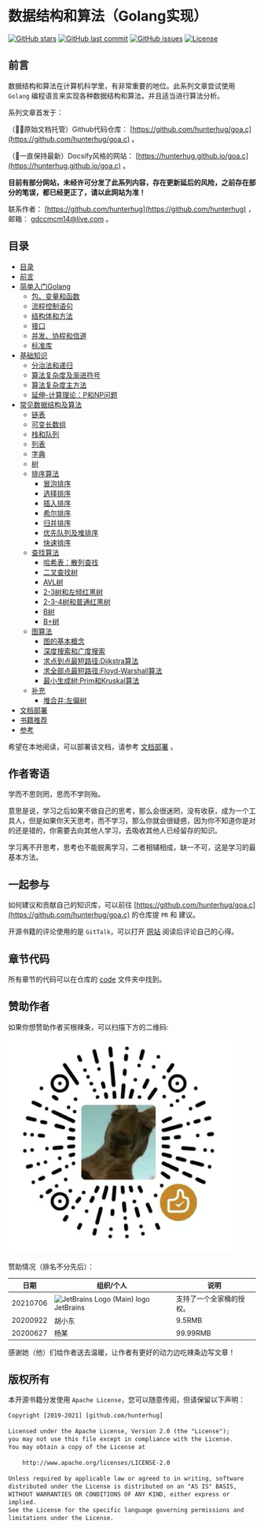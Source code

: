 # 数据结构和算法（Golang实现）

[![GitHub stars](https://img.shields.io/github/stars/hunterhug/goa.c.svg?style=social&label=Stars)](https://github.com/hunterhug/goa.c/stargazers)
[![GitHub last commit](https://img.shields.io/github/last-commit/hunterhug/goa.c.svg)](https://github.com/hunterhug/goa.c)
[![GitHub issues](https://img.shields.io/github/issues/hunterhug/goa.c.svg)](https://github.com/hunterhug/goa.c/issues)
[![License](https://img.shields.io/badge/license-Apache%202-4EB1BA.svg)](https://www.apache.org/licenses/LICENSE-2.0.html)

## 前言

数据结构和算法在计算机科学里，有非常重要的地位。此系列文章尝试使用 `Golang` 编程语言来实现各种数据结构和算法，并且适当进行算法分析。

系列文章首发于：

（🧍‍♂️原始文档托管）Github代码仓库： [https://github.com/hunterhug/goa.c](https://github.com/hunterhug/goa.c) 。

（🤔一直保持最新）Docsify风格的网站： [https://hunterhug.github.io/goa.c](https://hunterhug.github.io/goa.c) 。

**目前有部分网站，未经许可分发了此系列内容，存在更新延后的风险，之前存在部分的笔误，都已经更正了，请以此网站为准！**

联系作者： [https://github.com/hunterhug](https://github.com/hunterhug) ，邮箱： gdccmcm14@live.com 。

## 目录

* [目录](README.md)
* [前言](basic/before.md)
* [简单入门Golang](golang/README.md)
    * [包、变量和函数](golang/basic.md)
    * [流程控制语句](golang/logic.md)
    * [结构体和方法](golang/struct.md)
    * [接口](golang/interface.md)
    * [并发、协程和信道](golang/concurrent.md)
    * [标准库](golang/lib.md)
* [基础知识](basic/README.md)
    * [分治法和递归](basic/rescuvie.md)
    * [算法复杂度及渐进符号](basic/dregee.md)
    * [算法复杂度主方法](basic/master_method.md)
    * [延伸-计算理论：P和NP问题](basic/p.md)
* [常见数据结构及算法](algorithm/README.md)
    * [链表](algorithm/link.md)
    * [可变长数组](algorithm/array_change.md)
    * [栈和队列](algorithm/stack_queues.md)
    * [列表](algorithm/list.md)
    * [字典](algorithm/dict.md)
    * [树](algorithm/tree.md)
    * [排序算法](algorithm/sort.md)
        * [冒泡排序](algorithm/sort/bubble_sort.md)
        * [选择排序](algorithm/sort/select_sort.md)
        * [插入排序](algorithm/sort/insert_sort.md)
        * [希尔排序](algorithm/sort/shell_sort.md)
        * [归并排序](algorithm/sort/merge_sort.md)
        * [优先队列及堆排序](algorithm/heaplike/heaps.md)
        * [快速排序](algorithm/sort/quick_sort.md)
    * [查找算法](algorithm/search.md)
        * [哈希表：散列查找](algorithm/search/hash_find.md)
        * [二叉查找树](algorithm/search/bs_tree.md)
        * [AVL树](algorithm/search/avl_tree.md)
        * [2-3树和左倾红黑树](algorithm/search/llrb_tree.md)
        * [2-3-4树和普通红黑树](algorithm/search/rb_tree.md)
        * [B树](algorithm/search/b.md)
        * [B+树](algorithm/search/b_plus.md)
    * [图算法](algorithm/graph.md)
        * [图的基本概念](algorithm/graph/basic.md)
        * [深度搜索和广度搜索](algorithm/graph/search.md)
        * [求点到点最短路径:Dijkstra算法](algorithm/graph/dijkstra.md)
        * [求全部点最短路径:Floyd-Warshall算法](algorithm/graph/floyd.md)
        * [最小生成树:Prim和Kruskal算法](algorithm/graph/minicost_span_tree.md)
    * [补充](algorithm/other.md)
        * [堆合并:左偏树](algorithm/other/leftist.md)
* [文档部署](doc/install.md)
* [书籍推荐](doc/book.md)
* [参考](basic/refer.md)

希望在本地阅读，可以部署该文档，请参考 [文档部署](doc/install.md) 。

## 作者寄语

学而不思则罔，思而不学则殆。

意思是说，学习之后如果不做自己的思考，那么会很迷罔，没有收获，成为一个工具人，但是如果你天天思考，而不学习，那么你就会很疑惑，因为你不知道你是对的还是错的，你需要去向其他人学习，去吸收其他人已经留存的知识。

学习离不开思考，思考也不能脱离学习，二者相辅相成，缺一不可，这是学习的最基本方法。

## 一起参与

如何建议和贡献自己的知识库，可以前往 [https://github.com/hunterhug/goa.c](https://github.com/hunterhug/goa.c) 的仓库提 `PR` 和 建议。

开源书籍的评论使用的是 `GitTalk`，可以打开 [网站](https://hunterhug.github.io/goa.c) 阅读后评论自己的心得。

## 章节代码

所有章节的代码可以在仓库的 [code](https://github.com/hunterhug/goa.c/tree/master/code) 文件夹中找到。

## 赞助作者

如果你想赞助作者买根辣条，可以扫描下方的二维码:

![/weixin.png](./picture/weixin.png)

赞助情况（排名不分先后）：

| 日期 | 组织/个人 | 说明 |
| ----- | ------- | ------- |
| 20210706 |   ![JetBrains Logo (Main) logo](https://resources.jetbrains.com/storage/products/company/brand/logos/jb_beam.png) JetBrains |    支持了一个全家桶的授权。     |
| 20200922 |    胡小东  |   9.5RMB      |
| 20200627 |    杨某  |   99.99RMB      |

感谢她（他）们给作者送去温暖，让作者有更好的动力边吃辣条边写文章！

## 版权所有

本开源书籍分发使用 `Apache License`，您可以随意传阅，但请保留以下声明：

```
Copyright [2019-2021] [github.com/hunterhug]

Licensed under the Apache License, Version 2.0 (the "License");
you may not use this file except in compliance with the License.
You may obtain a copy of the License at

    http://www.apache.org/licenses/LICENSE-2.0

Unless required by applicable law or agreed to in writing, software
distributed under the License is distributed on an "AS IS" BASIS,
WITHOUT WARRANTIES OR CONDITIONS OF ANY KIND, either express or implied.
See the License for the specific language governing permissions and
limitations under the License.
```
